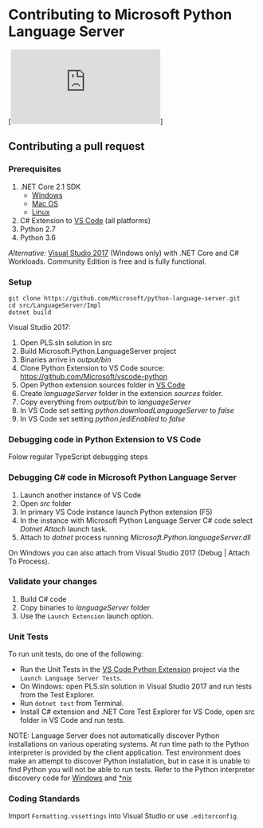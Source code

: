 # Contributing to Microsoft Python Language Server
[![Contributing to Microsoft Python Language Server](https://github.com/Microsoft/PTVS/blob/master/CONTRIBUTING.md)]

## Contributing a pull request

### Prerequisites

1. .NET Core 2.1 SDK
   - [Windows](https://www.microsoft.com/net/learn/get-started/windows)
   - [Mac OS](https://www.microsoft.com/net/learn/get-started/macos)
   - [Linux](https://www.microsoft.com/net/learn/get-started/linux/rhel)
2. C# Extension to [VS Code](https://code.visualstudio.com) (all platforms)
3. Python 2.7
4. Python 3.6

*Alternative:* [Visual Studio 2017](https://www.visualstudio.com/downloads/) (Windows only) with .NET Core and C# Workloads. Community Edition is free and is fully functional.

### Setup

```shell
git clone https://github.com/Microsoft/python-language-server.git
cd src/LanguageServer/Impl
dotnet build
```

Visual Studio 2017:
1. Open PLS.sln solution in src
2. Build Microsoft.Python.LanguageServer project
3. Binaries arrive in *output/bin*
4. Clone Python Extension to VS Code source: https://github.com/Microsoft/vscode-python
5. Open Python extension sources folder in [VS Code](https://code.visualstudio.com)
6. Create *languageServer* folder in the extension *sources* folder.
7. Copy everything from *output/bin* to *languageServer*
8. In VS Code set setting *python.downloadLanguageServer* to *false*
9. In VS Code set setting *python.jediEnabled* to *false*

### Debugging code in Python Extension to VS Code
Folow regular TypeScript debugging steps

### Debugging C# code in Microsoft Python Language Server
1. Launch another instance of VS Code
2. Open *src* folder
4. In primary VS Code instance launch Python extension (F5)
5. In the instance with Microsoft Python Language Server C# code select *Dotnet Attach* launch task.
6. Attach to *dotnet* process running *Microsoft.Python.languageServer.dll*

On Windows you can also attach from Visual Studio 2017 (Debug | Attach To Process).

### Validate your changes

1. Build C# code
2. Copy binaries to *languageServer* folder
3. Use the `Launch Extension` launch option.

### Unit Tests
To run unit tests, do one of the following:
- Run the Unit Tests in the [VS Code Python Extension](https://github.com/Microsoft/vscode-python) project via the `Launch Language Server Tests`.
- On Windows: open PLS.sln solution in Visual Studio 2017 and run tests from the Test Explorer.
- Run `dotnet test` from Terminal.
- Install C# extension and .NET Core Test Explorer for VS Code, open src folder in VS Code and run tests.

NOTE: Language Server does not automatically discover Python installations on various operating systems.
At run time path to the Python interpreter is provided by the client application. Test environment does
make an attempt to discover Python installation, but in case it is unable to find Python you will not
be able to run tests. Refer to the Python interpreter discovery code for 
[Windows](https://github.com/Microsoft/python-language-server/blob/master/src/Analysis/Engine/Test/WindowsPythonInstallPathResolver.cs) 
and [*nix](https://github.com/Microsoft/python-language-server/blob/master/src/Analysis/Engine/Test/UnixPythonInstallPathResolver.cs)


### Coding Standards
Import `Formatting.vssettings` into Visual Studio or use `.editorconfig`.
